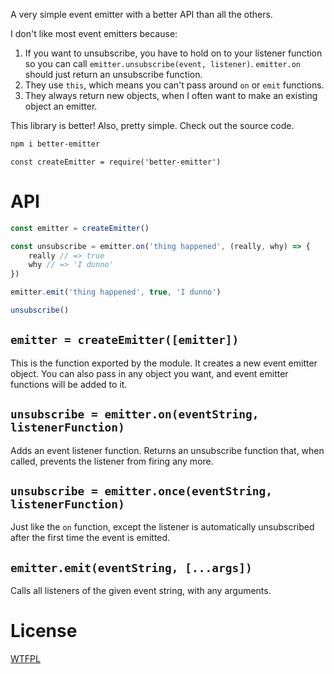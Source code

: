A very simple event emitter with a better API than all the others.

I don't like most event emitters because:

1. If you want to unsubscribe, you have to hold on to your listener function so you can call `emitter.unsubscribe(event, listener)`.  `emitter.on` should just return an unsubscribe function.
2. They use `this`, which means you can't pass around `on` or `emit` functions.
3. They always return new objects, when I often want to make an existing object an emitter.

This library is better!  Also, pretty simple.  Check out the source code.

```sh
npm i better-emitter
```

```
const createEmitter = require('better-emitter')
```

# API

<!--js
const createEmitter = require('./')
-->

```js
const emitter = createEmitter()

const unsubscribe = emitter.on('thing happened', (really, why) => {
	really // => true
	why // => 'I dunno'
})

emitter.emit('thing happened', true, 'I dunno')

unsubscribe()
```

## `emitter = createEmitter([emitter])`

This is the function exported by the module.  It creates a new event emitter object.  You can also pass in any object you want, and event emitter functions will be added to it.

## `unsubscribe = emitter.on(eventString, listenerFunction)`

Adds an event listener function.  Returns an unsubscribe function that, when called, prevents the listener from firing any more.

## `unsubscribe = emitter.once(eventString, listenerFunction)`

Just like the `on` function, except the listener is automatically unsubscribed after the first time the event is emitted.

## `emitter.emit(eventString, [...args])`

Calls all listeners of the given event string, with any arguments.

# License

[WTFPL](http://wtfpl2.com/)
